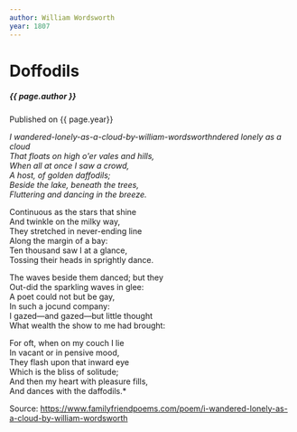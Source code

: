```yaml
---
author: William Wordsworth
year: 1807
---
```


# Doffodils

#####  {{ page.author }}

Published on {{ page.year}}

*I wandered-lonely-as-a-cloud-by-william-wordsworthndered lonely as a cloud <br>
That floats on high o'er vales and hills, <br>
When all at once I saw a crowd, <br>
A host, of golden daffodils; <br>
Beside the lake, beneath the trees, <br>
Fluttering and dancing in the breeze.* <br>

Continuous as the stars that shine <br>
And twinkle on the milky way, <br>
They stretched in never-ending line <br>
Along the margin of a bay: <br>
Ten thousand saw I at a glance, <br>
Tossing their heads in sprightly dance. <br>

The waves beside them danced; but they <br>
Out-did the sparkling waves in glee: <br>
A poet could not but be gay, <br>
In such a jocund company: <br>
I gazed—and gazed—but little thought <br>
What wealth the show to me had brought: <br>

For oft, when on my couch I lie <br>
In vacant or in pensive mood, <br>
They flash upon that inward eye <br>
Which is the bliss of solitude; <br>
And then my heart with pleasure fills, <br>
And dances with the daffodils.* <br>

Source: https://www.familyfriendpoems.com/poem/i-wandered-lonely-as-a-cloud-by-william-wordsworth



